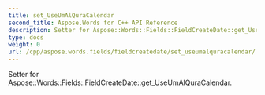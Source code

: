 ```yaml
---
title: set_UseUmAlQuraCalendar
second_title: Aspose.Words for C++ API Reference
description: Setter for Aspose::Words::Fields::FieldCreateDate::get_UseUmAlQuraCalendar. 
type: docs
weight: 0
url: /cpp/aspose.words.fields/fieldcreatedate/set_useumalquracalendar/
---
```


Setter for Aspose::Words::Fields::FieldCreateDate::get_UseUmAlQuraCalendar. 

